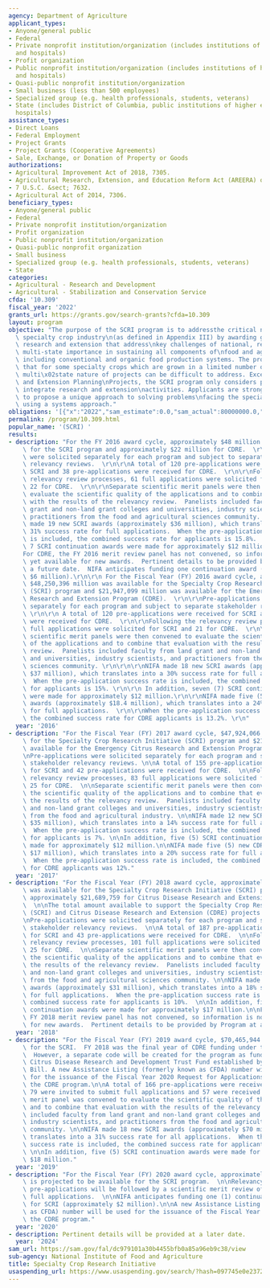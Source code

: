 ```yaml
---
agency: Department of Agriculture
applicant_types:
- Anyone/general public
- Federal
- Private nonprofit institution/organization (includes institutions of higher education
  and hospitals)
- Profit organization
- Public nonprofit institution/organization (includes institutions of higher education
  and hospitals)
- Quasi-public nonprofit institution/organization
- Small business (less than 500 employees)
- Specialized group (e.g. health professionals, students, veterans)
- State (includes District of Columbia, public institutions of higher education and
  hospitals)
assistance_types:
- Direct Loans
- Federal Employment
- Project Grants
- Project Grants (Cooperative Agreements)
- Sale, Exchange, or Donation of Property or Goods
authorizations:
- Agricultural Improvement Act of 2018, 7305.
- Agricultural Research, Extension, and Education Reform Act (AREERA) of 1998, 412.
- 7 U.S.C. &sect; 7632.
- Agricultural Act of 2014, 7306.
beneficiary_types:
- Anyone/general public
- Federal
- Private nonprofit institution/organization
- Profit organization
- Public nonprofit institution/organization
- Quasi-public nonprofit organization
- Small business
- Specialized group (e.g. health professionals, students, veterans)
- State
categories:
- Agricultural - Research and Development
- Agricultural - Stabilization and Conservation Service
cfda: '10.309'
fiscal_year: '2022'
grants_url: https://grants.gov/search-grants?cfda=10.309
layout: program
objective: "The purpose of the SCRI program is to addressthe critical needs of the\
  \ specialty crop industry\n(as defined in Appendix III) by awarding grants to support\
  \ research and extension that address\nkey challenges of national, regional, and\
  \ multi-state importance in sustaining all components of\nfood and agriculture,\
  \ including conventional and organic food production systems. The program \nrecognizes\
  \ that for some specialty crops which are grown in a limited number of states, the\
  \ multi\x02state nature of projects can be difficult to address. Except for Research\
  \ and Extension Planning\nProjects, the SCRI program only considers projects that\
  \ integrate research and extension\nactivities. Applicants are strongly encouraged\
  \ to propose a unique approach to solving problems\nfacing the specialty crop industry\
  \ using a systems approach."
obligations: '[{"x":"2022","sam_estimate":0.0,"sam_actual":80000000.0,"usa_spending_actual":91710767.67},{"x":"2023","sam_estimate":76000000.0,"sam_actual":0.0,"usa_spending_actual":93895616.81},{"x":"2024","sam_estimate":75440000.0,"sam_actual":0.0,"usa_spending_actual":71032088.59}]'
permalink: /program/10.309.html
popular_name: '(SCRI) '
results:
- description: "For the FY 2016 award cycle, approximately $48 million was available\
    \ for the SCRI program and approximately $22 million for CDRE.  \r\n\r\nPre-applications\
    \ were solicited separately for each program and subject to separate stakeholder\
    \ relevancy reviews.  \r\n\r\nA total of 120 pre-applications were received for\
    \ SCRI and 38 pre-applications were received for CDRE.  \r\n\r\nFollowing the\
    \ relevancy review processes, 61 full applications were solicited for SCRI and\
    \ 22 for CDRE.  \r\n\r\nSeparate scientific merit panels were then convened to\
    \ evaluate the scientific quality of the applications and to combine that evaluation\
    \ with the results of the relevancy review.  Panelists included faculty from land\
    \ grant and non-land grant colleges and universities, industry scientists, and\
    \ practitioners from the food and agricultural sciences community. \r\n\r\nNIFA\
    \ made 19 new SCRI awards (approximately $36 million), which translates into a\
    \ 31% success rate for full applications.  When the pre-application success rate\
    \ is included, the combined success rate for applicants is 15.8%.  In addition,\
    \ 7 SCRI continuation awards were made for approximately $12 million.\r\n\r\n\
    For CDRE, the FY 2016 merit review panel has not convened, so information is not\
    \ yet available for new awards.  Pertinent details to be provided by Program at\
    \ a future date.  NIFA anticipates funding one continuation award (approximately\
    \ $6 million).\r\n\r\n For the Fiscal Year (FY) 2016 award cycle, approximately\
    \ $48,250,396 million was available for the Specialty Crop Research Initiative\
    \ (SCRI) program and $21,947,099 million was available for the Emergency Citrus\
    \ Research and Extension Program (CDRE).  \r\n\r\nPre-applications were solicited\
    \ separately for each program and subject to separate stakeholder relevancy reviews.\
    \ \r\n\r\n A total of 120 pre-applications were received for SCRI and 38 pre-applications\
    \ were received for CDRE.  \r\n\r\nFollowing the relevancy review processes, 61\
    \ full applications were solicited for SCRI and 21 for CDRE.  \r\n\r\nSeparate\
    \ scientific merit panels were then convened to evaluate the scientific quality\
    \ of the applications and to combine that evaluation with the results of the relevancy\
    \ review.  Panelists included faculty from land grant and non-land grant colleges\
    \ and universities, industry scientists, and practitioners from the food and agricultural\
    \ sciences community. \r\n\r\n\r\nNIFA made 18 new SCRI awards (approximately\
    \ $37 million), which translates into a 30% success rate for full applications.\
    \  When the pre-application success rate is included, the combined success rate\
    \ for applicants is 15%. \r\n\r\n In addition, seven (7) SCRI continuation awards\
    \ were made for approximately $12 million.\r\n\r\nNIFA made five (5) new CDRE\
    \ awards (approximately $18.4 million), which translates into a 24% success rate\
    \ for full applications.  \r\n\r\nWhen the pre-application success rate is included,\
    \ the combined success rate for CDRE applicants is 13.2%. \r\n"
  year: '2016'
- description: "For the Fiscal Year (FY) 2017 award cycle, $47,924,066 was available\
    \ for the Specialty Crop Research Initiative (SCRI) program and $21,653,967 was\
    \ available for the Emergency Citrus Research and Extension Program (CDRE).  \n\
    \nPre-applications were solicited separately for each program and subject to separate\
    \ stakeholder relevancy reviews. \n\nA total of 155 pre-applications were received\
    \ for SCRI and 42 pre-applications were received for CDRE.  \n\nFollowing the\
    \ relevancy review processes, 83 full applications were solicited for SCRI and\
    \ 25 for CDRE.  \n\nSeparate scientific merit panels were then convened to evaluate\
    \ the scientific quality of the applications and to combine that evaluation with\
    \ the results of the relevancy review.  Panelists included faculty from land grant\
    \ and non-land grant colleges and universities, industry scientists, and practitioners\
    \ from the food and agricultural industry. \n\nNIFA made 12 new SCRI awards (approximately\
    \ $35 million), which translates into a 14% success rate for full applications.\
    \  When the pre-application success rate is included, the combined success rate\
    \ for applicants is 7%. \n\nIn addition, five (5) SCRI continuation awards were\
    \ made for approximately $12 million.\n\nNIFA made five (5) new CDRE awards (approximately\
    \ $17 million), which translates into a 20% success rate for full applications.\
    \  When the pre-application success rate is included, the combined success rate\
    \ for CDRE applicants was 12%."
  year: '2017'
- description: "For the Fiscal Year (FY) 2018 award cycle, approximately $48,072,478\
    \ was available for the Specialty Crop Research Initiative (SCRI) program and\
    \ approximately $21,689,759 for Citrus Disease Research and Extension (CDRE).\
    \  \n\nThe total amount available to support the Specialty Crop Research Initiative\
    \ (SCRI) and Citrus Disease Research and Extension (CDRE) projects was $69,762,237.\n\
    \nPre-applications were solicited separately for each program and subject to separate\
    \ stakeholder relevancy reviews.  \n\nA total of 187 pre-applications were received\
    \ for SCRI and 43 pre-applications were received for CDRE.  \n\nFollowing the\
    \ relevancy review processes, 101 full applications were solicited for SCRI and\
    \ 25 for CDRE.  \n\nSeparate scientific merit panels were then convened to evaluate\
    \ the scientific quality of the applications and to combine that evaluation with\
    \ the results of the relevancy review.  Panelists included faculty from land grant\
    \ and non-land grant colleges and universities, industry scientists, and practitioners\
    \ from the food and agricultural sciences community. \n\nNIFA made 18 new SCRI\
    \ awards (approximately $31 million), which translates into a 18% success rate\
    \ for full applications.  When the pre-application success rate is included, the\
    \ combined success rate for applicants is 10%.  \n\nIn addition, five (5) SCRI\
    \ continuation awards were made for approximately $17 million.\n\nFor CDRE, the\
    \ FY 2018 merit review panel has not convened, so information is not yet available\
    \ for new awards.  Pertinent details to be provided by Program at a future date."
  year: '2018'
- description: "For the Fiscal Year (FY) 2019 award cycle, $70,465,944 was available\
    \ for the SCRI.  FY 2018 was the final year of CDRE funding under the SCRI program\
    \  However, a separate code will be created for the program as funded by the Emergency\
    \ Citrus Disease Research and Development Trust Fund established by the 2018 Farm\
    \ Bill. A new Assistance Listing (formerly known as CFDA) number will be used\
    \ for the issuance of the Fiscal Year 2020 Request for Applications (RFA) for\
    \ the CDRE program.\n\nA total of 166 pre-applications were received.  Of those,\
    \ 79 were invited to submit full applications and 57 were received.  \n\nA scientific\
    \ merit panel was convened to evaluate the scientific quality of the full applications\
    \ and to combine that evaluation with the results of the relevancy review.  Panelists\
    \ included faculty from land grant and non-land grant colleges and universities,\
    \ industry scientists, and practitioners from the food and agricultural sciences\
    \ community. \n\nNIFA made 18 new SCRI awards (approximately $70 million), which\
    \ translates into a 31% success rate for all applications.  When the pre-application\
    \ success rate is included, the combined success rate for applicants is 10%. \
    \ \n\nIn addition, five (5) SCRI continuation awards were made for approximately\
    \ $18 million."
  year: '2019'
- description: "For the Fiscal Year (FY) 2020 award cycle, approximately $75 million\
    \ is projected to be available for the SCRI program.  \n\nRelevancy review of\
    \ pre-applications will be followed by a scientific merit review of solicited\
    \ full applications.  \n\nNIFA anticipates funding one (1) continuation award\
    \ for SCRI (approximately $2 million).\n\nA new Assistance Listing (formerly known\
    \ as CFDA) number will be used for the issuance of the Fiscal Year 2020 RFA for\
    \ the CDRE program."
  year: '2020'
- description: Pertinent details will be provided at a later date.
  year: '2024'
sam_url: https://sam.gov/fal/dc979101a30b4455bfb0a85a96eb9c38/view
sub-agency: National Institute of Food and Agriculture
title: Specialty Crop Research Initiative
usaspending_url: https://www.usaspending.gov/search/?hash=097745e0e2372f9ba4ebea45fe3aa65d
---
```

